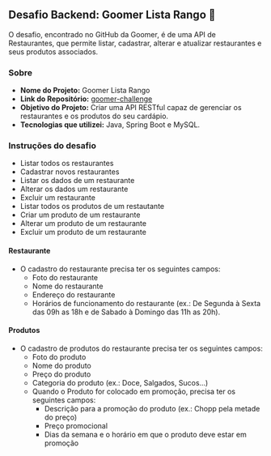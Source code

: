 ## Desafio Backend: Goomer Lista Rango 🍔

O desafio, encontrado no GitHub da Goomer, é de uma API de Restaurantes, que permite listar, cadastrar, alterar e atualizar restaurantes e seus produtos associados.

### Sobre

- **Nome do Projeto:** Goomer Lista Rango
- **Link do Repositório:** [goomer-challenge](https://github.com/goomerdev/job-dev-backend-interview)
- **Objetivo do Projeto:** Criar uma API RESTful capaz de gerenciar os restaurantes e os produtos do seu cardápio.
- **Tecnologias que utilizei:** Java, Spring Boot e MySQL.

### Instruções do desafio

- Listar todos os restaurantes
- Cadastrar novos restaurantes
- Listar os dados de um restaurante
- Alterar os dados um restaurante
- Excluir um restaurante
- Listar todos os produtos de um restautante
- Criar um produto de um restaurante
- Alterar um produto de um restaurante
- Excluir um produto de um restaurante

#### Restaurante

- O cadastro do restaurante precisa ter os seguintes campos:
  - Foto do restaurante
  - Nome do restaurante
  - Endereço do restaurante
  - Horários de funcionamento do restaurante (ex.: De Segunda à Sexta das 09h as 18h e de Sabado à Domingo das 11h as 20h).

#### Produtos

- O cadastro de produtos do restaurante precisa ter os seguintes campos:
  - Foto do produto
  - Nome do produto
  - Preço do produto
  - Categoria do produto (ex.: Doce, Salgados, Sucos...)
  - Quando o Produto for colocado em promoção, precisa ter os seguintes campos:
    - Descrição para a promoção do produto (ex.: Chopp pela metade do preço)
    - Preço promocional
    - Dias da semana e o horário em que o produto deve estar em promoção

